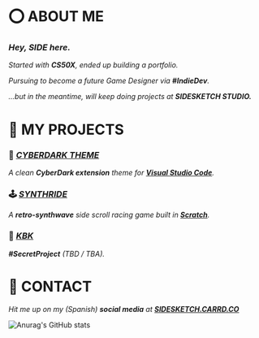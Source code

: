 # ⭕ **ABOUT ME**
### *Hey, **SIDE** here.*

*Started with **CS50X**, ended up building a portfolio.*

*Pursuing to become a future Game Designer via **#IndieDev**.*

*...but in the meantime, will keep doing projects at **SIDESKETCH STUDIO.***

# 📑 **MY PROJECTS**
### 📱 [***CYBERDARK THEME***](https://marketplace.visualstudio.com/items?itemName=SIDESKETCH.cyberdark-theme&ssr=false#overview)
*A clean **CyberDark extension** theme for [**Visual Studio Code**](https://code.visualstudio.com).*

### 🕹️ [***SYNTHRIDE***](https://sidesketch.itch.io/synthride)
*A **retro-synthwave** side scroll racing game built in [**Scratch**](https://scratch.mit.edu/projects/846882109/).*

### 🎲 [***KBK***](https://media.tenor.com/W-42HlChzwAAAAAM/rainn-wilson.gif)
***#SecretProject** (TBD / TBA).*

# 🔗 **CONTACT**
*Hit me up on my (Spanish) **social media** at **[SIDESKETCH.CARRD.CO](https://sidesketch.carrd.co/)***

![Anurag's GitHub stats](https://github-readme-stats-sigma-five.vercel.app/api?username=SIDESKETCH&count_private=true&title&title_color=E41838&text_color=FFFFFF&icon_color=414141&bg_color=0A0A0A&border_radius=3&show_icons=true&include_all_commits=true&hide_title=true)
